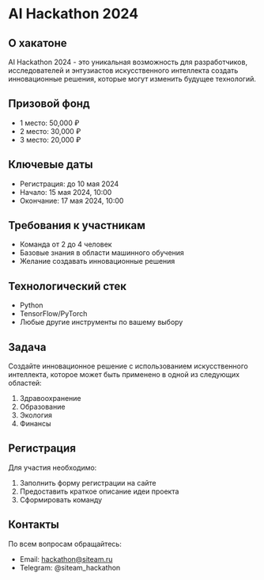# AI Hackathon 2024

## О хакатоне
AI Hackathon 2024 - это уникальная возможность для разработчиков, исследователей и энтузиастов искусственного интеллекта создать инновационные решения, которые могут изменить будущее технологий.

## Призовой фонд
- 1 место: 50,000 ₽
- 2 место: 30,000 ₽
- 3 место: 20,000 ₽

## Ключевые даты
- Регистрация: до 10 мая 2024
- Начало: 15 мая 2024, 10:00
- Окончание: 17 мая 2024, 10:00

## Требования к участникам
- Команда от 2 до 4 человек
- Базовые знания в области машинного обучения
- Желание создавать инновационные решения

## Технологический стек
- Python
- TensorFlow/PyTorch
- Любые другие инструменты по вашему выбору

## Задача
Создайте инновационное решение с использованием искусственного интеллекта, которое может быть применено в одной из следующих областей:
1. Здравоохранение
2. Образование
3. Экология
4. Финансы

## Регистрация
Для участия необходимо:
1. Заполнить форму регистрации на сайте
2. Предоставить краткое описание идеи проекта
3. Сформировать команду

## Контакты
По всем вопросам обращайтесь:
- Email: hackathon@siteam.ru
- Telegram: @siteam_hackathon 
